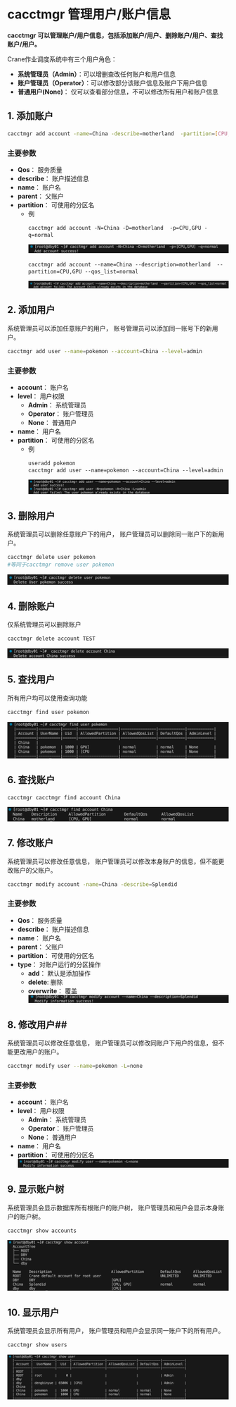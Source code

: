 # cacctmgr 管理用户/账户信息 #

**cacctmgr 可以管理账户/用户信息，包括添加账户/用户、删除账户/用户、查找账户/用户。**

Crane作业调度系统中有三个用户角色：
- **系统管理员（Admin）**：可以增删查改任何账户和用户信息
- **账户管理员（Operator）**：可以修改部分该账户信息及账户下用户信息
- **普通用户(None)**： 仅可以查看部分信息，不可以修改所有用户和账户信息

## 1. 添加账户 ##

```bash
cacctmgr add account -name=China -describe=motherland  -partition=[CPU,GPU,UU] -Qos=normal
```

### 主要参数 ###
- **Qos**： 服务质量
- **describe**： 账户描述信息
- **name**： 账户名
- **parent**： 父账户
- **partition**： 可使用的分区名
  - 例
    ```shell
    cacctmgr add account -N=China -D=motherland  -p=CPU,GPU -q=normal
    ```
    ![cacctmgr_add_account](../images/cacctmgr_add_account.png)
    ```shell
    cacctmgr add account --name=China --description=motherland  --partition=CPU,GPU --qos_list=normal
    ```
    ![cacctmgr_add_account_2](../images/cacctmgr_add_account_2.png)

## 2. 添加用户 ##

系统管理员可以添加任意账户的用户，
账号管理员可以添加同一账号下的新用户。


```bash
cacctmgr add user --name=pokemon --account=China --level=admin
```

### 主要参数 ###
- **account**： 账户名
- **level**： 用户权限
  - **Admin**： 系统管理员
  - **Operator**： 账户管理员
  - **None**： 普通用户
- **name**： 用户名
- **partition**： 可使用的分区名
  - 例
    ```shell
    useradd pokemon
    cacctmgr add user --name=pokemon --account=China --level=admin
    ```
    ![cacctmgr_add_user](../images/cacctmgr_add_user.png)

## 3. 删除用户 ##

系统管理员可以删除任意账户下的用户，
账户管理员可以删除同一账户下的新用户。

```bash
cacctmgr delete user pokemon
#等同于cacctmgr remove user pokemon
```
![cacctmgr_delete_user](../images/cacctmgr_delete_user.png)


## 4. 删除账户 ##

仅系统管理员可以删除账户

```bash
cacctmgr delete account TEST
```
![cacctmgr_delete_account](../images/cacctmgr_delete_Account.png)

## 5. 查找用户 ##

所有用户均可以使用查询功能

```bash
cacctmgr find user pokemon
```
![cacctmgr_find_user](../images/cacctmgr_find_user.png)

## 6. 查找账户 ##

```bash
cacctmgr cacctmgr find account China
```
![cacctmgr_find_account](../images/cacctmgr_find_account.png)


## 7. 修改账户 ##

系统管理员可以修改任意信息，
账户管理员可以修改本身账户的信息，但不能更改账户的父账户。


```bash
cacctmgr modify account -name=China -describe=Splendid
```
### 主要参数 ###
- **Qos**： 服务质量
- **describe**： 账户描述信息
- **name**： 账户名
- **parent**： 父账户
- **partition**： 可使用的分区名
- **type**： 对账户运行的分区操作
  - **add**： 默认是添加操作
  - **delete**: 删除
  - **overwrite**： 覆盖
![cacctmgr_modify_account](../images/cacctmgr_modify_account.png)

## 8. 修改用户##

系统管理员可以修改任意信息，
账户管理员可以修改同账户下用户的信息，但不能更改用户的账户。


```bash
cacctmgr modify user --name=pokemon -L=none
```

### 主要参数 ###
- **account**： 账户名
- **level**： 用户权限
  - **Admin**： 系统管理员
  - **Operator**： 账户管理员
  - **None**： 普通用户
- **name**： 用户名
- **partition**： 可使用的分区名
![cacctmgr_modify_user](../images/cacctmgr_modify_user.png)

## 9. 显示账户树 ##


系统管理员会显示数据库所有根账户的账户树，
账户管理员和用户会显示本身账户的账户树。

```bash
cacctmgr show accounts
```
![cacctmgr_show_account](../images/cacctmgr_show_account.png)


## 10. 显示用户 ##

系统管理员会显示所有用户，
账户管理员和用户会显示同一账户下的所有用户。

```bash
cacctmgr show users
```
![cacctmgr_show_user](../images/cacctmgr_show_user.png)